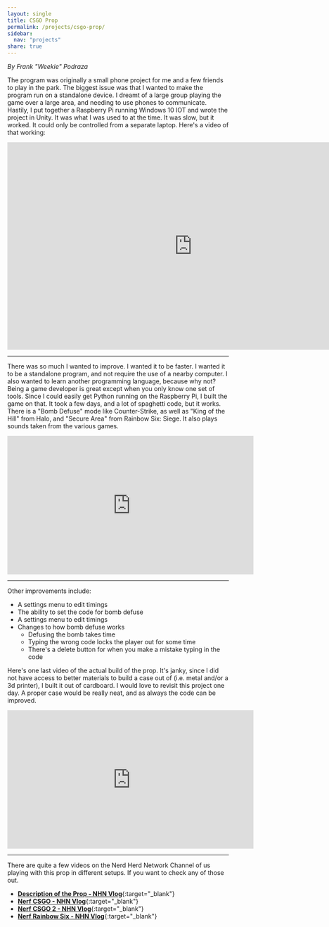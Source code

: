```yaml
---
layout: single
title: CSGO Prop
permalink: /projects/csgo-prop/
sidebar:
  nav: "projects"
share: true
---
```


_By Frank "Weekie" Podraza_

The program was originally a small phone project for me and a few friends to play in the park. The biggest issue was that I wanted to make the program run on a standalone device. I dreamt of a large group playing the game over a large area, and needing to use phones to communicate. Hastily, I put together a Raspberry Pi running Windows 10 IOT and wrote the project in Unity. It was what I was used to at the time. It was slow, but it worked. It could only be controlled from a separate laptop. Here's a video of that working:

<iframe width="840" height="472" src="https://www.youtube.com/embed/Tl7xJwxCgCk" title="YouTube video player" frameborder="0" allow="accelerometer; autoplay; clipboard-write; encrypted-media; gyroscope; picture-in-picture" allowfullscreen></iframe>  

----

There was so much I wanted to improve. I wanted it to be faster. I wanted it to be a standalone program, and not require the use of a nearby computer. I also wanted to learn another programming language, because why not? Being a game developer is great except when you only know one set of tools. Since I could easily get Python running on the Raspberry Pi, I built the game on that. It took a few days, and a lot of spaghetti code, but it works. There is a "Bomb Defuse" mode like Counter-Strike, as well as "King of the Hill" from Halo, and "Secure Area" from Rainbow Six: Siege. It also plays sounds taken from the various games.

<iframe width="560" height="315" src="https://www.youtube.com/embed/K_t29QqYVi8" title="YouTube video player" frameborder="0" allow="accelerometer; autoplay; clipboard-write; encrypted-media; gyroscope; picture-in-picture" allowfullscreen></iframe>  

----

Other improvements include:

- A settings menu to edit timings
- The ability to set the code for bomb defuse
- A settings menu to edit timings
- Changes to how bomb defuse works
  - Defusing the bomb takes time
  - Typing the wrong code locks the player out for some time
  - There's a delete button for when you make a mistake typing in the code

Here's one last video of the actual build of the prop. It's janky, since I did not have access to better materials to build a case out of (i.e. metal and/or a 3d printer), I built it out of cardboard. I would love to revisit this project one day. A proper case would be really neat, and as always the code can be improved.

<iframe width="560" height="315" src="https://www.youtube.com/embed/Rd08YGa4xOU?si=OPhQ_embPVD-iP6E" title="YouTube video player" frameborder="0" allow="accelerometer; autoplay; clipboard-write; encrypted-media; gyroscope; picture-in-picture; web-share" allowfullscreen></iframe>

---

There are quite a few videos on the Nerd Herd Network Channel of us playing with this prop in different setups. If you want to check any of those out.
- [**Description of the Prop - NHN Vlog**](https://www.youtube.com/watch?v=mFYDnR2dB7U){:target="_blank"}
- [**Nerf CSGO - NHN Vlog**](https://www.youtube.com/watch?v=JeNqh03uKYw){:target="_blank"}
- [**Nerf CSGO 2 - NHN Vlog**](https://www.youtube.com/watch?v=O1abBhtNXeQ){:target="_blank"}
- [**Nerf Rainbow Six - NHN Vlog**](https://www.youtube.com/watch?v=QRFV-VjsZt4){:target="_blank"}
